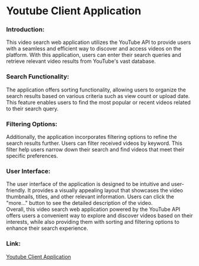 # Youtube Client Application  
### Introduction:
This video search web application utilizes the YouTube API to provide users with a seamless and efficient way to discover and access videos on the platform. With this application, users can enter their search queries and retrieve relevant video results from YouTube's vast database.
### Search Functionality:
The application offers sorting functionality, allowing users to organize the search results based on various criteria such as view count or upload date. This feature enables users to find the most popular or recent videos related to their search query.
### Filtering Options:
Additionally, the application incorporates filtering options to refine the search results further. Users can filter received videos by keyword. This filter help users narrow down their search and find videos that meet their specific preferences.
### User Interface:
The user interface of the application is designed to be intuitive and user-friendly. It provides a visually appealing layout that showcases the video thumbnails, titles, and other relevant information. Users can click the "more..." button to see the detailed description of the video.  
Overall, this video search web application powered by the YouTube API offers users a convenient way to explore and discover videos based on their interests, while also providing them with sorting and filtering options to enhance their search experience.
### Link:
[Youtube Client Application](https://vikuli.github.io/youtube-client/)
